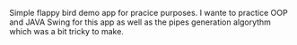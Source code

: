 Simple flappy bird demo app for pracice purposes. I wante to practice OOP and JAVA Swing for this app as well as the pipes generation algorythm which was a bit tricky to make.
